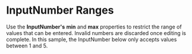 InputNumber Ranges
==================

Use the **InputNumber's** **min** and **max** properties to restrict the range of values that can be entered. Invalid numbers are discarded once editing is complete. In this sample, the InputNumber below only accepts values between 1 and 5.